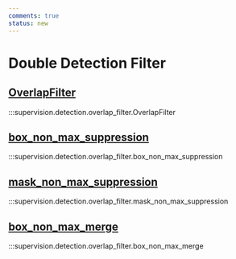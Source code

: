 ```yaml
---
comments: true
status: new
---
```


# Double Detection Filter

<div class="md-typeset">
  <h2><a href="#supervision.detection.overlap_filter.OverlapFilter">OverlapFilter</a></h2>
</div>

:::supervision.detection.overlap_filter.OverlapFilter

<div class="md-typeset">
  <h2><a href="#supervision.detection.overlap_filter.box_non_max_suppression">box_non_max_suppression</a></h2>
</div>

:::supervision.detection.overlap_filter.box_non_max_suppression

<div class="md-typeset">
  <h2><a href="#supervision.detection.overlap_filter.mask_non_max_suppression">mask_non_max_suppression</a></h2>
</div>

:::supervision.detection.overlap_filter.mask_non_max_suppression

<div class="md-typeset">
  <h2><a href="#supervision.detection.overlap_filter.box_non_max_merge">box_non_max_merge</a></h2>
</div>

:::supervision.detection.overlap_filter.box_non_max_merge
